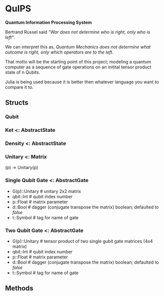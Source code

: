 # QuIPS
**Quantum Information Processing System**

Bertrand Russel said *"War does not determine who is right, only who is left"*.

We can interpret this as, *Quantum Mechanics does not determine what outcome is right, only which operators are to the left*.

That motto will be the starting point of this project; modeling a quantum computer as a sequence of gate operations on an initital tensor product state of n Qubits.  

Julia is being used because it is better then whatever language you want to compare it to. 

## Structs

### Qubit

### Ket <: AbstractState

### Density <: AbstractState

### Unitary <: Matrix
(p) -> Unitary(p)

### Single Qubit Gate <: AbstractGate
* G(p)::Unitary # unitary 2x2 matrix
* qbit::Int     # qubit index number
* p::Float      # matrix parameter
* d::Bool       # dagger (conjugate transpose the matrix) boolean; defaulted to *false*
* t::Symbol     # tag for name of gate

### Two Qubit Gate <: AbstractGate
* G(p)::Unitary # tensor product of two single gubit gate matrices (4x4 matrix)
* qbit::Int     # qubit index number
* p::Float      # matrix parameter
* d::Bool       # dagger (conjugate transpose the matrix) boolean; defaulted to *false*
* t::Symbol     # tag for name of gate

## Methods
